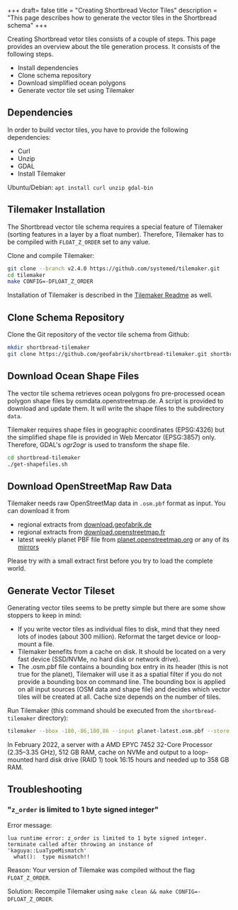 +++
draft= false
title = "Creating Shortbread Vector Tiles"
description = "This page describes how to generate the vector tiles in the Shortbread schema"
+++

Creating Shortbread vetor tiles consists of a couple of steps. This page provides an overview about
the tile generation process. It consists of the following steps.

* Install dependencies
* Clone schema repository
* Download simplified ocean polygons
* Generate vector tile set using Tilemaker

## Dependencies

In order to build vector tiles, you have to provide the following dependencies:

* Curl
* Unzip
* GDAL
* Install Tilemaker

Ubuntu/Debian: `apt install curl unzip gdal-bin`

## Tilemaker Installation

The Shortbread vector tile schema requires a special feature of Tilemaker (sorting features in a
layer by a float number). Therefore, Tilemaker has to be compiled with `FLOAT_Z_ORDER` set to any value.

Clone and compile Tilemaker:

```sh
git clone --branch v2.4.0 https://github.com/systemed/tilemaker.git
cd tilemaker
make CONFIG=-DFLOAT_Z_ORDER
```

Installation of Tilemaker is described in the [Tilemaker Readme](https://github.com/geofabrik/tilemaker/#installing) as well.


## Clone Schema Repository

Clone the Git repository of the vector tile schema from Github:

```sh
mkdir shortbread-tilemaker
git clone https://github.com/geofabrik/shortbread-tilemaker.git shortbread-tilemaker
```

## Download Ocean Shape Files

The vector tile schema retrieves ocean polygons fro pre-processed ocean polygon shape files by osmdata.openstreetmap.de.
A script is provided to download and update them. It will write the shape files to the subdirectory `data`.

Tilemaker requires shape files in geographic coordinates (EPSG:4326) but the simplified shape file is provided
in Web Mercator (EPSG:3857) only. Therefore, GDAL's *ogr2ogr* is used to transform the shape file.

```sh
cd shortbread-tilemaker
./get-shapefiles.sh
```

## Download OpenStreetMap Raw Data

Tilemaker needs raw OpenStreetMap data in `.osm.pbf` format as input. You can download it from

* regional extracts from [download.geofabrik.de](https://download.geofabrik.de)
* regional extracts from [download.openstreetmap.fr](https://download.openstreetmap.fr/extracts/)
* latest weekly planet PBF file from [planet.openstreetmap.org](https://planet.openstreetmap.org/) or any of its [mirrors](https://wiki.openstreetmap.org/wiki/Planet.osm#Planet.osm_mirrors)

Please try with a small extract first before you try to load the complete world.


## Generate Vector Tileset

Generating vector tiles seems to be pretty simple but there are some show stoppers to keep in mind:

* If you write vector tiles as individual files to disk, mind that they need lots of inodes (about
  300 million). Reformat the target device or loop-mount a file.
* Tilemaker benefits from a cache on disk. It should be located on a very fast device (SSD/NVMe,
  no hard disk or network drive).
* The .osm.pbf file contains a bounding box entry in its header (this is not true for the planet),
  Tilemaker will use it as a spatial filter if you do not provide a bounding box on command line.
  The bounding box is applied on all input sources (OSM data and shape file) and decides which
  vector tiles will be created at all. Cache size depends on the number of tiles.

Run Tilemaker (this command should be executed from the `shortbread-tilemaker` directory):

```sh
tilemaker --bbox -180,-86,180,86 --input planet-latest.osm.pbf --store tilemaker-cache.dat --config config.json --process process.lua --output output_directory/
```

In February 2022, a server with a AMD EPYC 7452 32-Core Processor (2.35–3.35 GHz), 512 GB RAM,
cache on NVMe and output to a loop-mounted hard disk drive (RAID 1) took 16:15 hours and needed up
to 358 GB RAM.

## Troubleshooting

### "`z_order` is limited to 1 byte signed integer"

Error message:

```
lua runtime error: z_order is limited to 1 byte signed integer.
terminate called after throwing an instance of 'kaguya::LuaTypeMismatch'
  what():  type mismatch!!

```

Reason: Your version of Tilemake was compiled without the flag `FLOAT_Z_ORDER`.

Solution: Recompile Tilemaker using `make clean && make CONFIG=-DFLOAT_Z_ORDER`.
